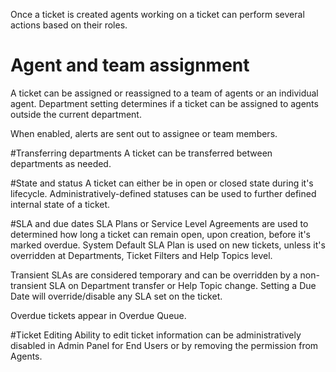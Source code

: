 Once a ticket is created agents working on a ticket can perform several actions based on their roles.

# Agent and team assignment
A ticket can be assigned or reassigned to a team of agents or an individual agent. Department setting determines if a ticket can be assigned to agents outside the current department.

When enabled, alerts are sent out to assignee or team members.

#Transferring departments
A ticket can be transferred between departments as needed.

#State and status
A ticket can either be in open or closed state during it's lifecycle. Administratively-defined statuses can be used to further defined internal state of a ticket.

#SLA and due dates
SLA Plans or Service Level Agreements are used to determined how long a ticket can remain open, upon creation, before it's marked overdue.  System Default SLA Plan is used on new tickets, unless it's overridden at Departments, Ticket Filters and Help Topics level. 

Transient SLAs are considered temporary and can be overridden by a non-transient SLA on Department transfer or Help Topic change. Setting a Due Date will override/disable any SLA set on the ticket.

Overdue tickets appear in Overdue Queue.

#Ticket Editing
Ability to edit ticket information can be administratively disabled in Admin Panel for End Users or by removing the permission from Agents.





